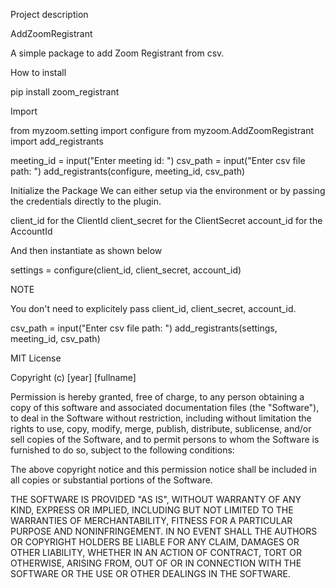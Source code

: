 Project description

AddZoomRegistrant

A simple package to add Zoom Registrant from csv.

How to install

pip install zoom_registrant

Import

from myzoom.setting import configure
from myzoom.AddZoomRegistrant import add_registrants

meeting_id = input("Enter meeting id: ")
csv_path = input("Enter csv file path: ")
add_registrants(configure, meeting_id, csv_path)

Initialize the Package
We can either setup via the environment or by passing the credentials directly to the plugin.

client_id for the ClientId
client_secret for the ClientSecret
account_id for the AccountId

And then instantiate as shown below

settings = configure(client_id, client_secret, account_id)

NOTE

You don't need to explicitely pass client_id, client_secret, account_id.


csv_path = input("Enter csv file path: ")
add_registrants(settings, meeting_id, csv_path)


MIT License

Copyright (c) [year] [fullname]

Permission is hereby granted, free of charge, to any person obtaining a copy
of this software and associated documentation files (the "Software"), to deal
in the Software without restriction, including without limitation the rights
to use, copy, modify, merge, publish, distribute, sublicense, and/or sell
copies of the Software, and to permit persons to whom the Software is
furnished to do so, subject to the following conditions:

The above copyright notice and this permission notice shall be included in all
copies or substantial portions of the Software.

THE SOFTWARE IS PROVIDED "AS IS", WITHOUT WARRANTY OF ANY KIND, EXPRESS OR
IMPLIED, INCLUDING BUT NOT LIMITED TO THE WARRANTIES OF MERCHANTABILITY,
FITNESS FOR A PARTICULAR PURPOSE AND NONINFRINGEMENT. IN NO EVENT SHALL THE
AUTHORS OR COPYRIGHT HOLDERS BE LIABLE FOR ANY CLAIM, DAMAGES OR OTHER
LIABILITY, WHETHER IN AN ACTION OF CONTRACT, TORT OR OTHERWISE, ARISING FROM,
OUT OF OR IN CONNECTION WITH THE SOFTWARE OR THE USE OR OTHER DEALINGS IN THE
SOFTWARE.